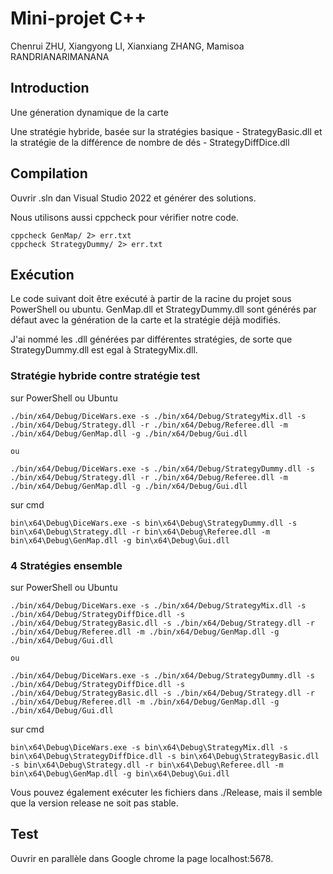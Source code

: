 # Mini-projet C++
Chenrui ZHU, Xiangyong LI, Xianxiang ZHANG, Mamisoa RANDRIANARIMANANA

## Introduction
Une géneration dynamique de la carte

Une stratégie hybride, basée sur la stratégies basique - StrategyBasic.dll et la stratégie de la différence de nombre de dés - StrategyDiffDice.dll

## Compilation
Ouvrir .sln dan Visual Studio 2022 et générer des solutions.

Nous utilisons aussi cppcheck pour vérifier notre code.
```
cppcheck GenMap/ 2> err.txt 
cppcheck StrategyDummy/ 2> err.txt
```

## Exécution
Le code suivant doit être exécuté à partir de la racine du projet sous PowerShell ou ubuntu. GenMap.dll et StrategyDummy.dll sont générés par défaut avec la génération de la carte et la stratégie déjà modifiés. 

J'ai nommé les .dll générées par différentes stratégies, de sorte que StrategyDummy.dll est egal à StrategyMix.dll.

### Stratégie hybride contre stratégie test
sur PowerShell ou Ubuntu
```
./bin/x64/Debug/DiceWars.exe -s ./bin/x64/Debug/StrategyMix.dll -s ./bin/x64/Debug/Strategy.dll -r ./bin/x64/Debug/Referee.dll -m ./bin/x64/Debug/GenMap.dll -g ./bin/x64/Debug/Gui.dll

ou

./bin/x64/Debug/DiceWars.exe -s ./bin/x64/Debug/StrategyDummy.dll -s ./bin/x64/Debug/Strategy.dll -r ./bin/x64/Debug/Referee.dll -m ./bin/x64/Debug/GenMap.dll -g ./bin/x64/Debug/Gui.dll
```
sur cmd
```
bin\x64\Debug\DiceWars.exe -s bin\x64\Debug\StrategyDummy.dll -s bin\x64\Debug\Strategy.dll -r bin\x64\Debug\Referee.dll -m bin\x64\Debug\GenMap.dll -g bin\x64\Debug\Gui.dll
```

### 4 Stratégies ensemble
sur PowerShell ou Ubuntu
```
./bin/x64/Debug/DiceWars.exe -s ./bin/x64/Debug/StrategyMix.dll -s ./bin/x64/Debug/StrategyDiffDice.dll -s ./bin/x64/Debug/StrategyBasic.dll -s ./bin/x64/Debug/Strategy.dll -r ./bin/x64/Debug/Referee.dll -m ./bin/x64/Debug/GenMap.dll -g ./bin/x64/Debug/Gui.dll

ou

./bin/x64/Debug/DiceWars.exe -s ./bin/x64/Debug/StrategyDummy.dll -s ./bin/x64/Debug/StrategyDiffDice.dll -s ./bin/x64/Debug/StrategyBasic.dll -s ./bin/x64/Debug/Strategy.dll -r ./bin/x64/Debug/Referee.dll -m ./bin/x64/Debug/GenMap.dll -g ./bin/x64/Debug/Gui.dll
```
sur cmd
```
bin\x64\Debug\DiceWars.exe -s bin\x64\Debug\StrategyMix.dll -s bin\x64\Debug\StrategyDiffDice.dll -s bin\x64\Debug\StrategyBasic.dll -s bin\x64\Debug\Strategy.dll -r bin\x64\Debug\Referee.dll -m bin\x64\Debug\GenMap.dll -g bin\x64\Debug\Gui.dll
```

Vous pouvez également exécuter les fichiers dans ./Release, mais il semble que la version release ne soit pas stable.

## Test
Ouvrir en parallèle dans Google chrome la page localhost:5678.
